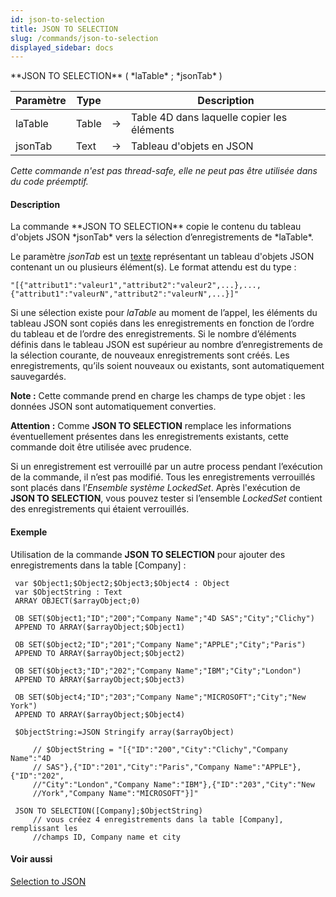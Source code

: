 ```yaml
---
id: json-to-selection
title: JSON TO SELECTION
slug: /commands/json-to-selection
displayed_sidebar: docs
---
```


<!--REF #_command_.JSON TO SELECTION.Syntax-->**JSON TO SELECTION** ( *laTable* ; *jsonTab* )<!-- END REF-->
<!--REF #_command_.JSON TO SELECTION.Params-->
| Paramètre | Type |  | Description |
| --- | --- | --- | --- |
| laTable | Table | &#8594;  | Table 4D dans laquelle copier les éléments |
| jsonTab | Text | &#8594;  | Tableau d'objets en JSON |

<!-- END REF-->

*Cette commande n'est pas thread-safe, elle ne peut pas être utilisée dans du code préemptif.*


#### Description 

<!--REF #_command_.JSON TO SELECTION.Summary-->La commande **JSON TO SELECTION** copie le contenu du tableau d'objets JSON *jsonTab* vers la sélection d’enregistrements de *laTable*.<!-- END REF--> 

Le paramètre *jsonTab* est un [texte](# "Une chaine de caractères jusqu'à 2 Go") représentant un tableau d'objets JSON contenant un ou plusieurs élément(s). Le format attendu est du type :

```undefined
"[{"attribut1":"valeur1","attribut2":"valeur2",...},...,{"attribut1":"valeurN","attribut2":"valeurN",...}]"
```

Si une sélection existe pour *laTable* au moment de l’appel, les éléments du tableau JSON sont copiés dans les enregistrements en fonction de l’ordre du tableau et de l’ordre des enregistrements. Si le nombre d’éléments définis dans le tableau JSON est supérieur au nombre d’enregistrements de la sélection courante, de nouveaux enregistrements sont créés. Les enregistrements, qu’ils soient nouveaux ou existants, sont automatiquement sauvegardés.

**Note :** Cette commande prend en charge les champs de type objet : les données JSON sont automatiquement converties. 

**Attention :** Comme **JSON TO SELECTION** remplace les informations éventuellement présentes dans les enregistrements existants, cette commande doit être utilisée avec prudence. 

Si un enregistrement est verrouillé par un autre process pendant l’exécution de la commande, il n’est pas modifié. Tous les enregistrements verrouillés sont placés dans l’*Ensemble système LockedSet*. Après l'exécution de **JSON TO SELECTION**, vous pouvez tester si l’ensemble *LockedSet* contient des enregistrements qui étaient verrouillés.

#### Exemple 

Utilisation de la commande **JSON TO SELECTION** pour ajouter des enregistrements dans la table \[Company\] : 

```4d
 var $Object1;$Object2;$Object3;$Object4 : Object
 var $ObjectString : Text
 ARRAY OBJECT($arrayObject;0)
 
 OB SET($Object1;"ID";"200";"Company Name";"4D SAS";"City";"Clichy")
 APPEND TO ARRAY($arrayObject;$Object1)
 
 OB SET($Object2;"ID";"201";"Company Name";"APPLE";"City";"Paris")
 APPEND TO ARRAY($arrayObject;$Object2)
 
 OB SET($Object3;"ID";"202";"Company Name";"IBM";"City";"London")
 APPEND TO ARRAY($arrayObject;$Object3)
 
 OB SET($Object4;"ID";"203";"Company Name";"MICROSOFT";"City";"New York")
 APPEND TO ARRAY($arrayObject;$Object4)
 
 $ObjectString:=JSON Stringify array($arrayObject)
 
     // $ObjectString = "[{"ID":"200","City":"Clichy","Company Name":"4D
     // SAS"},{"ID":"201","City":"Paris","Company Name":"APPLE"},{"ID":"202",
     //"City":"London","Company Name":"IBM"},{"ID":"203","City":"New
     //York","Company Name":"MICROSOFT"}]"
 
 JSON TO SELECTION([Company];$ObjectString)
     // vous créez 4 enregistrements dans la table [Company], remplissant les
     //champs ID, Company name et city
```

#### Voir aussi 

[Selection to JSON](selection-to-json.md)  
